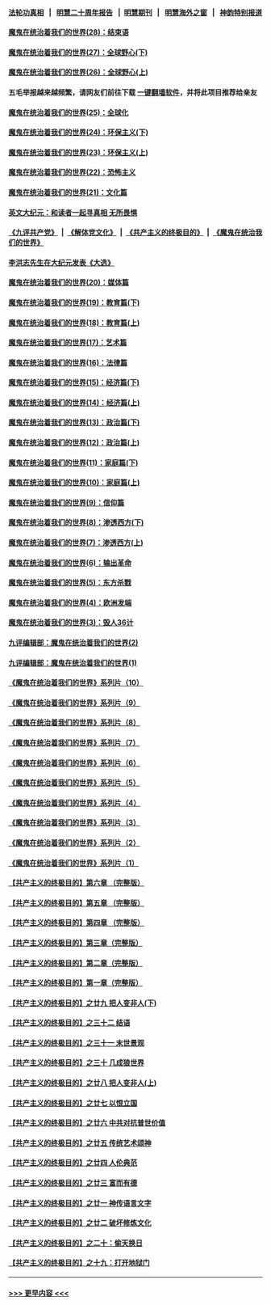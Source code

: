 #### [法轮功真相](https://github.com/gfw-breaker/truth/blob/master/README.md?t=0) &nbsp;&nbsp;|&nbsp;&nbsp; [明慧二十周年报告](https://github.com/gfw-breaker/mh-reports/blob/master/README.md?t=0) &nbsp;&nbsp;|&nbsp;&nbsp;[明慧期刊](https://github.com/gfw-breaker/mh-qikan) &nbsp;&nbsp;|&nbsp;&nbsp; [明慧海外之窗](https://github.com/gfw-breaker/mh-news/blob/master/README.md?t=0) &nbsp;&nbsp;|&nbsp;&nbsp; [神韵特别报道](https://github.com/gfw-breaker/mh-news/blob/master/shenyun.md?t=0)
#### [魔鬼在统治着我们的世界(28)：结束语](../pages/nsc422/n10936246.md?t=06280751) 
#### [魔鬼在统治着我们的世界(27)：全球野心(下)](../pages/nsc422/n10928319.md?t=06280751) 
#### [魔鬼在统治着我们的世界(26)：全球野心(上)](../pages/nsc422/n10900318.md?t=06280751) 
#### 五毛举报越来越频繁，请网友们前往下载 [一键翻墙软件](https://github.com/gfw-breaker/ssr-accounts)，并将此项目推荐给亲友
#### [魔鬼在统治着我们的世界(25)：全球化](../pages/nsc422/n10788205.md?t=06280751) 
#### [魔鬼在统治着我们的世界(24)：环保主义(下)](../pages/nsc422/n10695307.md?t=06280751) 
#### [魔鬼在统治着我们的世界(23)：环保主义(上)](../pages/nsc422/n10688613.md?t=06280751) 
#### [魔鬼在统治着我们的世界(22)：恐怖主义](../pages/nsc422/n10614727.md?t=06280751) 
#### [魔鬼在统治着我们的世界(21)：文化篇](../pages/nsc422/n10597706.md?t=06280751) 
#### [英文大纪元：和读者一起寻真相 无所畏惧](../pages/nsc422/n12542027.md?t=06280751) 
#### [《九评共产党》](https://github.com/begood0513/9ping.md/blob/master/README.md) &nbsp;|&nbsp; [《解体党文化》](../../../../jtdwh.md/blob/master/README.md)  &nbsp;|&nbsp; [《共产主义的终极目的》](../../../../gczydzjmd.md/blob/master/README.md) &nbsp;|&nbsp; [《魔鬼在统治我们的世界》](../../../../mgztzwmdsj.md/blob/master/README.md) 
#### [李洪志先生在大纪元发表《大选》](../pages/nsc422/n12534746.md?t=06280751) 
#### [魔鬼在统治着我们的世界(20)：媒体篇](../pages/nsc422/n10586579.md?t=06280751) 
#### [魔鬼在统治着我们的世界(19)：教育篇(下)](../pages/nsc422/n10564808.md?t=06280751) 
#### [魔鬼在统治着我们的世界(18)：教育篇(上)](../pages/nsc422/n10526970.md?t=06280751) 
#### [魔鬼在统治着我们的世界(17)：艺术篇](../pages/nsc422/n10499093.md?t=06280751) 
#### [魔鬼在统治着我们的世界(16)：法律篇](../pages/nsc422/n10485969.md?t=06280751) 
#### [魔鬼在统治着我们的世界(15)：经济篇(下)](../pages/nsc422/n10469975.md?t=06280751) 
#### [魔鬼在统治着我们的世界(14)：经济篇(上)](../pages/nsc422/n10457370.md?t=06280751) 
#### [魔鬼在统治着我们的世界(13)：政治篇(下)](../pages/nsc422/n10448270.md?t=06280751) 
#### [魔鬼在统治着我们的世界(12)：政治篇(上)](../pages/nsc422/n10444576.md?t=06280751) 
#### [魔鬼在统治着我们的世界(11)：家庭篇(下)](../pages/nsc422/n10440961.md?t=06280751) 
#### [魔鬼在统治着我们的世界(10)：家庭篇(上)](../pages/nsc422/n10435448.md?t=06280751) 
#### [魔鬼在统治着我们的世界(9)：信仰篇](../pages/nsc422/n10432159.md?t=06280751) 
#### [魔鬼在统治着我们的世界(8)：渗透西方(下)](../pages/nsc422/n10429603.md?t=06280751) 
#### [魔鬼在统治着我们的世界(7)：渗透西方(上)](../pages/nsc422/n10426013.md?t=06280751) 
#### [魔鬼在统治着我们的世界(6)：输出革命](../pages/nsc422/n10421536.md?t=06280751) 
#### [魔鬼在统治着我们的世界(5)：东方杀戮](../pages/nsc422/n10417707.md?t=06280751) 
#### [魔鬼在统治着我们的世界(4)：欧洲发端](../pages/nsc422/n10414890.md?t=06280751) 
#### [魔鬼在统治着我们的世界(3)：毁人36计](../pages/nsc422/n10411583.md?t=06280751) 
#### [九评编辑部：魔鬼在统治着我们的世界(2)](../pages/nsc422/n10410036.md?t=06280751) 
#### [九评编辑部：魔鬼在统治着我们的世界(1)](../pages/nsc422/n10406825.md?t=06280751) 
#### [《魔鬼在统治着我们的世界》系列片（10）](../pages/nsc422/n12292670.md?t=06280751) 
#### [《魔鬼在统治着我们的世界》系列片（9）](../pages/nsc422/n12290859.md?t=06280751) 
#### [《魔鬼在统治着我们的世界》系列片（8）](../pages/nsc422/n12287445.md?t=06280751) 
#### [《魔鬼在统治着我们的世界》系列片（7）](../pages/nsc422/n12283425.md?t=06280751) 
#### [《魔鬼在统治着我们的世界》系列片（6）](../pages/nsc422/n12282314.md?t=06280751) 
#### [《魔鬼在统治着我们的世界》系列片（5）](../pages/nsc422/n12281419.md?t=06280751) 
#### [《魔鬼在统治着我们的世界》系列片（4）](../pages/nsc422/n12274024.md?t=06280751) 
#### [《魔鬼在统治着我们的世界》系列片（3）](../pages/nsc422/n12271322.md?t=06280751) 
#### [《魔鬼在统治着我们的世界》系列片（2）](../pages/nsc422/n12269049.md?t=06280751) 
#### [《魔鬼在统治着我们的世界》系列片（1）](../pages/nsc422/n12267575.md?t=06280751) 
#### [【共产主义的终极目的】第六章 （完整版）](../pages/nsc422/n11428913.md?t=06280751) 
#### [【共产主义的终极目的】第五章 （完整版）](../pages/nsc422/n11428912.md?t=06280751) 
#### [【共产主义的终极目的】第四章 （完整版）](../pages/nsc422/n11428907.md?t=06280751) 
#### [【共产主义的终极目的】第三章（完整版）](../pages/nsc422/n11428848.md?t=06280751) 
#### [【共产主义的终极目的】第二章（完整版）](../pages/nsc422/n11428831.md?t=06280751) 
#### [【共产主义的终极目的】第一章（完整版）](../pages/nsc422/n11417651.md?t=06280751) 
#### [【共产主义的终极目的】之廿九 把人变非人(下)](../pages/nsc422/n11344140.md?t=06280751) 
#### [【共产主义的终极目的】之三十二 结语](../pages/nsc422/n11360535.md?t=06280751) 
#### [【共产主义的终极目的】之三十一 末世景观](../pages/nsc422/n11351129.md?t=06280751) 
#### [【共产主义的终极目的】之三十 几成狼世界](../pages/nsc422/n11348280.md?t=06280751) 
#### [【共产主义的终极目的】之廿八 把人变非人(上)](../pages/nsc422/n11340492.md?t=06280751) 
#### [【共产主义的终极目的】之廿七 以恨立国](../pages/nsc422/n11336944.md?t=06280751) 
#### [【共产主义的终极目的】之廿六 中共对抗普世价值](../pages/nsc422/n11324785.md?t=06280751) 
#### [【共产主义的终极目的】之廿五 传统艺术颂神](../pages/nsc422/n11296396.md?t=06280751) 
#### [【共产主义的终极目的】之廿四 人伦典范](../pages/nsc422/n11296397.md?t=06280751) 
#### [【共产主义的终极目的】之廿三 富而有德](../pages/nsc422/n11283598.md?t=06280751) 
#### [【共产主义的终极目的】之廿一 神传语言文字](../pages/nsc422/n11263265.md?t=06280751) 
#### [【共产主义的终极目的】之廿二 破坏修炼文化](../pages/nsc422/n11245728.md?t=06280751) 
#### [【共产主义的终极目的】之二十：偷天换日](../pages/nsc422/n11238846.md?t=06280751) 
#### [【共产主义的终极目的】之十九：打开地狱门](../pages/nsc422/n11206376.md?t=06280751) 

----
#### [ >>> 更早内容 <<< ](../indexes/nsc422-earlier.md)

